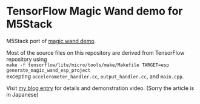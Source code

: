 # TensorFlow Magic Wand demo for M5Stack

M5Stack port of [magic wand demo](https://github.com/tensorflow/tensorflow/tree/master/tensorflow/lite/micro/examples/magic_wand). 

Most of the source files on this repository are derived from TensorFlow repository using   
```make -f tensorflow/lite/micro/tools/make/Makefile TARGET=esp generate_magic_wand_esp_project```  
excepting `accelerometer_handler.cc`, `output_handler.cc`, and `main.cpp`.

Visit [my blog entry](https://blog.boochow.com/article/m5stack-tflite-magic-wand.html) for details and demonstration video. (Sorry the article is in Japanese)
